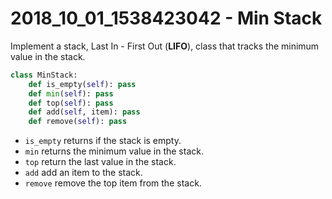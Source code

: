 # 2018_10_01_1538423042 - Min Stack
Implement a stack, Last In - First Out (**LIFO**), class that tracks the minimum value in the stack.

```python
class MinStack:
    def is_empty(self): pass
    def min(self): pass
    def top(self): pass
    def add(self, item): pass
    def remove(self): pass
```

- `is_empty` returns if the stack is empty.
- `min` returns the minimum value in the stack.
- `top` return the last value in the stack.
- `add` add an item to the stack.
- `remove` remove the top item from the stack.

